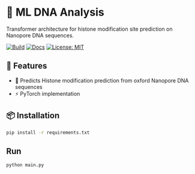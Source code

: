 # 🔬 ML DNA Analysis

Transformer architecture for histone modification site prediction on Nanopore DNA sequences.

[![Build](https://github.com/your-username/ml-dna-transformer/actions/workflows/ci.yml/badge.svg)](https://github.com/your-username/ml-dna-transformer/actions)
[![Docs](https://img.shields.io/badge/docs-online-brightgreen)](https://your-docs-url)
[![License: MIT](https://img.shields.io/badge/License-MIT-yellow.svg)](LICENSE)

## 🚀 Features
- 🧬 Predicts Histone modification prediction from oxford Nanopore DNA sequences
- ⚡ PyTorch implementation

## 📦 Installation
```bash
pip install -r requirements.txt
```

## Run
```bash 
python main.py 
```
